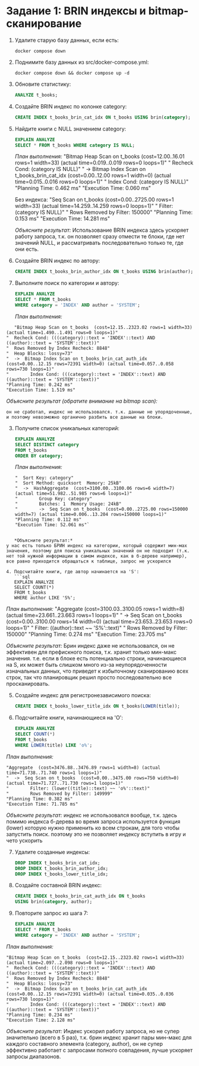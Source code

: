 # Задание 1: BRIN индексы и bitmap-сканирование

1. Удалите старую базу данных, если есть:
   ```shell
   docker compose down
   ```

2. Поднимите базу данных из src/docker-compose.yml:
   ```shell
   docker compose down && docker compose up -d
   ```

3. Обновите статистику:
   ```sql
   ANALYZE t_books;
   ```

4. Создайте BRIN индекс по колонке category:
   ```sql
   CREATE INDEX t_books_brin_cat_idx ON t_books USING brin(category);
   ```

5. Найдите книги с NULL значением category:
   ```sql
   EXPLAIN ANALYZE
   SELECT * FROM t_books WHERE category IS NULL;
   ```
   
   *План выполнения:*
   "Bitmap Heap Scan on t_books  (cost=12.00..16.01 rows=1 width=33) (actual time=0.019..0.019 rows=0 loops=1)"
   "  Recheck Cond: (category IS NULL)"
   "  ->  Bitmap Index Scan on t_books_brin_cat_idx  (cost=0.00..12.00 rows=1 width=0) (actual time=0.015..0.016 rows=0 loops=1)"
   "        Index Cond: (category IS NULL)"
   "Planning Time: 0.462 ms"
   "Execution Time: 0.060 ms"

   Без индекса: 
   "Seq Scan on t_books  (cost=0.00..2725.00 rows=1 width=33) (actual time=14.259..14.259 rows=0 loops=1)"
"  Filter: (category IS NULL)"
"  Rows Removed by Filter: 150000"
"Planning Time: 0.153 ms"
"Execution Time: 14.281 ms"
      
   *Объясните результат:*
   Использование BRIN индекса здесь ускоряет работу запроса, т.к. он позволяет сразу отмести те блоки, где нет значений NULL, и рассматривать последовательно только те, где они есть.

1. Создайте BRIN индекс по автору:
   ```sql
   CREATE INDEX t_books_brin_author_idx ON t_books USING brin(author);
   ```

2. Выполните поиск по категории и автору:
   ```sql
   EXPLAIN ANALYZE
   SELECT * FROM t_books 
   WHERE category = 'INDEX' AND author = 'SYSTEM';
   ```
   
   *План выполнения:*
```
   "Bitmap Heap Scan on t_books  (cost=12.15..2323.02 rows=1 width=33) (actual time=1.490..1.491 rows=0 loops=1)"
"  Recheck Cond: (((category)::text = 'INDEX'::text) AND ((author)::text = 'SYSTEM'::text))"
"  Rows Removed by Index Recheck: 8848"
"  Heap Blocks: lossy=73"
"  ->  Bitmap Index Scan on t_books_brin_cat_auth_idx  (cost=0.00..12.15 rows=72391 width=0) (actual time=0.057..0.058 rows=730 loops=1)"
"        Index Cond: (((category)::text = 'INDEX'::text) AND ((author)::text = 'SYSTEM'::text))"
"Planning Time: 0.242 ms"
"Execution Time: 1.519 ms"
```
   
   *Объясните результат (обратите внимание на bitmap scan):*
   ```
   он не сработал, индекс не использовался. т.к. данные не упорядоченные, и поэтому невозможно органично разбить все данные на блоки.
   ```

3. Получите список уникальных категорий:
   ```sql
   EXPLAIN ANALYZE
   SELECT DISTINCT category 
   FROM t_books 
   ORDER BY category;
   ```
   
   *План выполнения:*
   ```
   "  Sort Key: category"
   "  Sort Method: quicksort  Memory: 25kB"
   "  ->  HashAggregate  (cost=3100.00..3100.06 rows=6 width=7) (actual time=51.982..51.985 rows=6 loops=1)"
   "        Group Key: category"
   "        Batches: 1  Memory Usage: 24kB"
   "        ->  Seq Scan on t_books  (cost=0.00..2725.00 rows=150000 width=7) (actual time=0.006..13.204 rows=150000 loops=1)"
   "Planning Time: 0.112 ms"
   "Execution Time: 52.061 ms"`
```
   
   *Объясните результат:*
у нас есть только БРИН индекс на категории, который содержит мин-мах значения, поэтому для поиска уникальных значений он не подходит (т.к. нет той нужной информации в самом индексе, как в б-дереве например), все равно приходится обращаться к таблице, запрос не ускорился

4. Подсчитайте книги, где автор начинается на 'S':
   ```sql
   EXPLAIN ANALYZE
   SELECT COUNT(*) 
   FROM t_books 
   WHERE author LIKE 'S%';
   ```
   
   *План выполнения:*
   "Aggregate  (cost=3100.03..3100.05 rows=1 width=8) (actual time=23.661..23.663 rows=1 loops=1)"
"  ->  Seq Scan on t_books  (cost=0.00..3100.00 rows=14 width=0) (actual time=23.653..23.653 rows=0 loops=1)"
"        Filter: ((author)::text ~~ 'S%'::text)"
"        Rows Removed by Filter: 150000"
"Planning Time: 0.274 ms"
"Execution Time: 23.705 ms"
   
   *Объясните результат:*
   Брин индекс даже не использовался, он не эффективен для префискного поиска, т.к. хранит только мин-макс значения. т.е. если в блоке есть потенциально строки, начинающиеся на S, их может быть слишком много из-за неупорядоченности изначальных данных, что приведет к избыточному сканированию всех строк, так что планировщик решил просто последовательно все просканировать.

5.  Создайте индекс для регистронезависимого поиска:
    ```sql
    CREATE INDEX t_books_lower_title_idx ON t_books(LOWER(title));
    ```

6.  Подсчитайте книги, начинающиеся на 'O':
    ```sql
    EXPLAIN ANALYZE
    SELECT COUNT(*) 
    FROM t_books 
    WHERE LOWER(title) LIKE 'o%';
    ```
   
   *План выполнения:*
   ```
   "Aggregate  (cost=3476.88..3476.89 rows=1 width=8) (actual time=71.738..71.740 rows=1 loops=1)"
   "  ->  Seq Scan on t_books  (cost=0.00..3475.00 rows=750 width=0) (actual time=71.727..71.730 rows=1 loops=1)"
   "        Filter: (lower((title)::text) ~~ 'o%'::text)"
   "        Rows Removed by Filter: 149999"
   "Planning Time: 0.382 ms"
   "Execution Time: 71.785 ms"
   ```
   *Объясните результат:*
   индекс не использовался вообще, т.к. здесь помимо индекса б-дерева во время запроса используется функция (lower) которую нужно применить ко всем строкам, для того чтобы запустить поиск. поэтому это не позволяет индексу вступить в игру и чето ускорить

7.  Удалите созданные индексы:
    ```sql
    DROP INDEX t_books_brin_cat_idx;
    DROP INDEX t_books_brin_author_idx;
    DROP INDEX t_books_lower_title_idx;
    ```

8.  Создайте составной BRIN индекс:
    ```sql
    CREATE INDEX t_books_brin_cat_auth_idx ON t_books 
    USING brin(category, author);
    ```

9.  Повторите запрос из шага 7:
    ```sql
    EXPLAIN ANALYZE
    SELECT * FROM t_books 
    WHERE category = 'INDEX' AND author = 'SYSTEM';
    ```
   
   *План выполнения:*
   ```
"Bitmap Heap Scan on t_books  (cost=12.15..2323.02 rows=1 width=33) (actual time=2.097..2.098 rows=0 loops=1)"
"  Recheck Cond: (((category)::text = 'INDEX'::text) AND ((author)::text = 'SYSTEM'::text))"
"  Rows Removed by Index Recheck: 8848"
"  Heap Blocks: lossy=73"
"  ->  Bitmap Index Scan on t_books_brin_cat_auth_idx  (cost=0.00..12.15 rows=72391 width=0) (actual time=0.035..0.036 rows=730 loops=1)"
"        Index Cond: (((category)::text = 'INDEX'::text) AND ((author)::text = 'SYSTEM'::text))"
"Planning Time: 0.234 ms"
"Execution Time: 2.128 ms"
```
   
   *Объясните результат:*
   Индекс ускорил работу запроса, но не супер значительно (всего в 5 раз), т.к. брин индекс хранит пары мин-макс для каждого составного элемента (category, author), он не супер эффективно работает с запросами полного совпадения, лучше ускоряет запросы диапазонов.